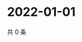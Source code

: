 # 2022-01-01

共 0 条

<!-- BEGIN WEIBO -->
<!-- 最后更新时间 Sat Jan 01 2022 03:00:45 GMT+0800 (China Standard Time) -->

<!-- END WEIBO -->

